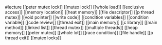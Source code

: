 #lecture
[[peter mutex lock]]
[[mutex lock]]
[[whole load]]
[[exclusive access]]
[[memory location]]
[[heat memory]]
[[file descriptor]]
[[p thread mutex]]
[[void pointer]]
[[write code]]
[[condition variables]]
[[condition variable]]
[[code review]]
[[thread exit]]
[[main memory]]
[[c library]]
[[main method]]
[[linked list]]
[[thread mutex]]
[[multiple threads]]
[[heap memory]]
[[peter mutex]]
[[whole lot]]
[[race condition]]
[[file handle]]
[[p thread exit]]
[[mutex locks]]
